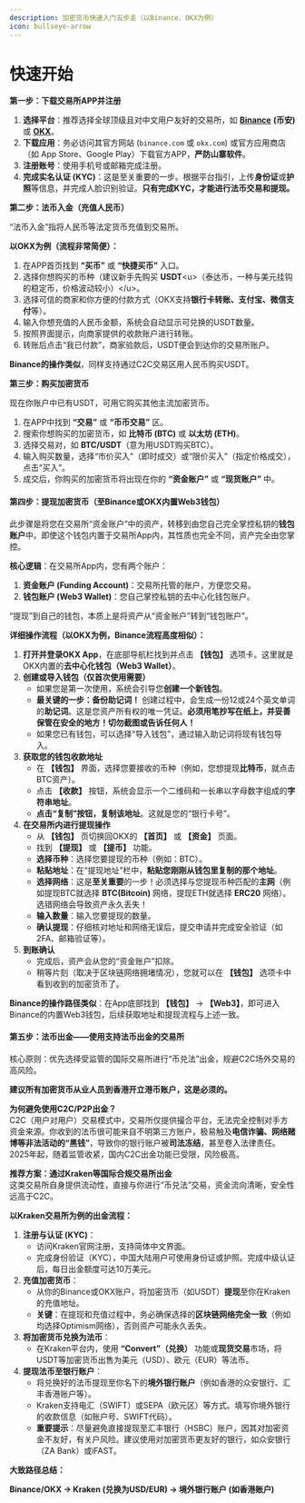 ```yaml
---
description: 加密货币快速入门五步走（以Binance、OKX为例）
icon: bullseye-arrow
---
```


# 快速开始

**第一步：下载交易所APP并注册**

1. **选择平台**：推荐选择全球顶级且对中文用户友好的交易所，如 [**Binance**](https://www.binance.com/en/download?utm_source=defin\&pageType=normal) **(币安)** 或 [**OKX**](https://www.okx.com/zh-hans/download?pageSource=nav\&utm_source=defin)。
2. **下载应用**：务必访问其官方网站 (`binance.com` 或 `okx.com`) 或官方应用商店（如 App Store、Google Play）下载官方APP，**严防山寨软件**。
3. **注册账号**：使用手机号或邮箱完成注册。
4. **完成实名认证 (KYC)**：这是至关重要的一步。根据平台指引，上传**身份证**或**护照**等信息，并完成人脸识别验证。**只有完成KYC，才能进行法币交易和提现。**



**第二步：法币入金（充值人民币）**

“法币入金”指将人民币等法定货币充值到交易所。

**以OKX为例（流程非常简便）：**

1. 在APP首页找到 **“买币”** 或 **“快捷买币”** 入口。
2. 选择你想购买的币种（建议新手先购买 **USDT**\<u>（泰达币，一种与美元挂钩的稳定币，价格波动较小）\</u>。
3. 选择可信的商家和你方便的付款方式（OKX支持**银行卡转账、支付宝、微信支付**等）。
4. 输入你想充值的人民币金额，系统会自动显示可兑换的USDT数量。
5. 按照界面提示，向商家提供的收款账户进行转账。
6. 转账后点击“我已付款”，商家验款后，USDT便会到达你的交易所账户。

**Binance的操作类似**，同样支持通过C2C交易区用人民币购买USDT。



**第三步：购买加密货币**

现在你账户中已有USDT，可用它购买其他主流加密货币。

1. 在APP中找到 **“交易”** 或 **“币币交易”** 区。
2. 搜索你想购买的加密货币，如 **比特币 (BTC)** 或 **以太坊 (ETH)**。
3. 选择交易对，如 **BTC/USDT**（意为用USDT购买BTC）。
4. 输入购买数量，选择“市价买入”（即时成交）或“限价买入”（指定价格成交），点击“买入”。
5. 成交后，你购买的加密货币将出现在你的 **“资金账户”** 或 **“现货账户”** 中。



#### **第四步：提现加密货币（至Binance或OKX内置Web3钱包）**

此步骤是将您在交易所“资金账户”中的资产，转移到由您自己完全掌控私钥的**钱包账户**中。即使这个钱包内置于交易所App内，其性质也完全不同，资产完全由您掌控。

**核心逻辑**：在交易所App内，您有两个账户：

1. **资金账户 (Funding Account)**：交易所托管的账户，方便您交易。
2. **钱包账户 (Web3 Wallet)**：您自己掌控私钥的去中心化钱包账户。

“提现”到自己的钱包，本质上是将资产从“资金账户”转到“钱包账户”。

**详细操作流程（以OKX为例，Binance流程高度相似）：**

1. **打开并登录OKX App**，在底部导航栏找到并点击 **【钱包】** 选项卡。这里就是OKX内置的**去中心化钱包（Web3 Wallet）**。
2. **创建或导入钱包（仅首次使用需要）**
   * 如果您是第一次使用，系统会引导您**创建一个新钱包**。
   * **最关键的一步：备份助记词！** 创建过程中，会生成一份12或24个英文单词的**助记词**。这是您资产所有权的唯一凭证。**必须用笔抄写在纸上，并妥善保管在安全的地方！切勿截图或告诉任何人！**
   * 如果您已有钱包，可以选择“导入钱包”，通过输入助记词将现有钱包导入。
3. **获取您的钱包收款地址**
   * 在 **【钱包】** 界面，选择您要接收的币种（例如，您想提现**比特币**，就点击BTC资产）。
   * 点击 **【收款】** 按钮，系统会显示一个二维码和一长串以字母数字组成的**字符串地址**。
   * **点击“复制”按钮，复制该地址**。这就是您的“银行卡号”。
4. **在交易所内进行提现操作**
   * 从 **【钱包】** 页切换回OKX的 **【首页】** 或 **【资金】** 页面。
   * 找到 **【提现】** 或 **【提币】** 功能。
   * **选择币种**：选择您要提现的币种（例如：BTC）。
   * **粘贴地址**：在“提现地址”栏中，**粘贴您刚刚从钱包里复制的那个地址**。
   * **选择网络**：这是**至关重要**的一步！必须选择与您提现币种匹配的**主网**（例如提现BTC就选择 **BTC(Bitcoin)** 网络，提现ETH就选择 **ERC20** 网络）。选错网络会导致资产永久丢失！
   * **输入数量**：输入您要提现的数量。
   * **确认提现**：仔细核对地址和网络无误后，提交申请并完成安全验证（如2FA、邮箱验证等）。
5. **到账确认**
   * 完成后，资产会从您的“资金账户”扣除。
   * 稍等片刻（取决于区块链网络拥堵情况），您就可以在 **【钱包】** 选项卡中看到收到的加密货币了。

**Binance的操作路径类似**：在App底部找到 **【钱包】** -> **【Web3】**，即可进入Binance的内置Web3钱包，后续获取地址和提现流程与上述一致。



#### **第五步：法币出金——使用支持法币出金的交易所**

核心原则：优先选择受监管的国际交易所进行“币兑法”出金，规避C2C场外交易的高风险。

**建议所有加密货币从业人员到香港开立港币账户，这是必须的。**

**为何避免使用C2C/P2P出金？**\
C2C（用户对用户）交易模式中，交易所仅提供撮合平台，无法完全控制对手方资金来源。你收到的法币很可能来自不明第三方账户，极易触及**电信诈骗、网络赌博等非法活动的“黑钱”**，导致你的银行账户被**司法冻结**，甚至卷入法律责任。2025年起，随着监管收紧，国内C2C出金功能已受限，风险极高。

**推荐方案：通过Kraken等国际合规交易所出金**\
这类交易所自身提供流动性，直接与你进行“币兑法”交易，资金流向清晰，安全性远高于C2C。

**以Kraken交易所为例的出金流程：**

1. **注册与认证 (KYC)**：
   * 访问Kraken官网注册，支持简体中文界面。
   * 完成身份验证（KYC），中国大陆用户可使用身份证或护照。完成中级认证后，每日出金额度可达10万美元。
2. **充值加密货币**：
   * 从你的Binance或OKX账户，将加密货币（如USDT）**提现**至你在Kraken的充值地址。
   * **关键**：在提现和充值过程中，务必确保选择的**区块链网络完全一致**（例如均选择Optimism网络），否则资产可能永久丢失。
3. **将加密货币兑换为法币**：
   * 在Kraken平台内，使用 **“Convert”（兑换）** 功能或**现货交易**市场，将USDT等加密货币出售为美元（USD）、欧元（EUR）等法币。
4. **提现法币至银行账户**：
   * 将兑换好的法币提现至你名下的**境外银行账户**（例如香港的众安银行、汇丰香港账户等）。
   * Kraken支持电汇（SWIFT）或SEPA（欧元区）等方式。填写你境外银行的收款信息（如账户号、SWIFT代码）。
   * **重要提示**：尽量避免直接提现至汇丰银行（HSBC）账户，因其对加密资金不友好，有关户风险。建议使用对加密货币更友好的银行，如众安银行（ZA Bank）或iFAST。

**大致路径总结：**

**Binance/OKX → Kraken (兑换为USD/EUR) → 境外银行账户 (如香港账户)**







